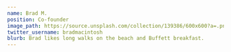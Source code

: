 ```yaml
---
name: Brad M.
position: Co-founder
image_path: https://source.unsplash.com/collection/139386/600x600?a=.png
twitter_username: bradmacintosh
blurb: Brad likes long walks on the beach and Buffett breakfast.
---
```

